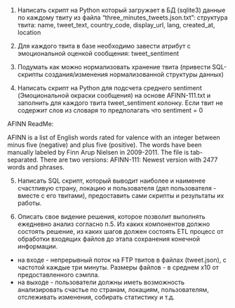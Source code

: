 
1. Написать скрипт на Python который загружает в БД (sqlite3) данные по каждому твиту из файла “three_minutes_tweets.json.txt”:
структура твита: name, tweet_text, country_code, display_url, lang, created_at, location

2. Для каждого твита в базе необходимо завести атрибут с эмоциональной оценкой сообщения: tweet_sentiment

3. Подумать как можно нормализовать хранение твита (привести SQL-скрипты создания/изменения нормализованной структуры данных)

4. Написать скрипт на Python для подсчета среднего sentiment (Эмоциональной окраски сообщения) на основе AFINN-111.txt и заполнить  для каждого твита tweet_sentiment колонку. 
Если твит не содержит слов из словаря то предполагать что sentiment = 0

AFINN ReadMe:

AFINN is a list of English words rated for valence with an integer
between minus five (negative) and plus five (positive). The words have
been manually labeled by Finn Arup Nielsen in 2009-2011. The file
is tab-separated. There are two versions:
AFINN-111: Newest version with 2477 words and phrases.

5. Написать SQL скрипт, который выводит наиболее и наименее счастливую страну, локацию и пользователя (дял пользователя - вместе с его твитами), предоставить сами скрипты и результаты их работы.

6. Описать свое видение решения, которое позволит выполнять ежедневно анализ согласно п.5. Из каких компонентов должно состоять решение, из каких шагов должен состоять ETL процесс от обработки входящих файлов до этапа сохранения конечной информации.
- на входе - непрерывный поток на FTP твитов в файлах (tweet.json), с частотой каждые три минуты. Размеры файлов - в среднем x10 от предоставленного сэмпла.
- на выходе - пользователи должны иметь возможность анализировать счастье по странам, локациям, пользователям, отслеживать изменения, собирать статиcтику и т.д. 
